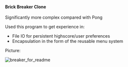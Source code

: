 #### Brick Breaker Clone

Significantly more complex compared with Pong

Used this program to get experience in:

* File IO for persistent highscore/user preferences
* Encapsulation in the form of the reusable menu system

Picture:

![breaker_for_readme](https://cloud.githubusercontent.com/assets/5553971/9722415/8a4cbd32-5561-11e5-92c7-6ed50e9e9991.png)